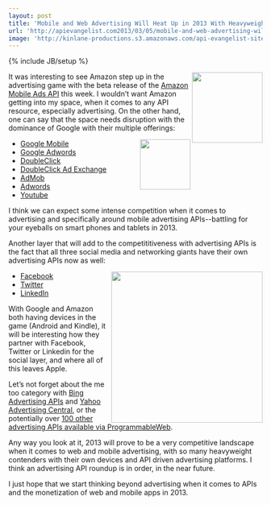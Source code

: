 ```yaml
---
layout: post
title: 'Mobile and Web Advertising Will Heat Up in 2013 With Heavyweight Advertising APIs'
url: 'http://apievangelist.com2013/03/05/mobile-and-web-advertising-will-heat-up-in-2013-with-heavyweight-advertising-apis/'
image: 'http://kinlane-productions.s3.amazonaws.com/api-evangelist-site/blog/amazon-mobile-app-distribution-logo.png'
---
```

{% include JB/setup %}
<p>
     <a title="Amazon Mobile Ads API" href="https://developer.amazon.com/sdk/mobileads.html" target="_blank"><img src="https://s3.amazonaws.com/kinlane-productions/amazon/amazon-mobile-app-distribution-logo.png"  width="140" align="right" /></a>
</p>
<p>
     It was interesting to see Amazon step up in the advertising game with the beta release of the <a title="Amazon Mobile Ads API" href="https://developer.amazon.com/sdk/mobileads.html" target="_blank">Amazon Mobile Ads API</a> this week. I wouldn’t want Amazon getting into my space, when it comes to any API resource, especially advertising. On the other hand, one can say that the space needs disruption with the dominance of Google with their multiple offerings:
</p>
<p>
     <a title="Amazon Mobile Ads API" href="https://developer.amazon.com/sdk/mobileads.html" target="_blank"><img src="https://s3.amazonaws.com/kinlane-productions/amazon/amazon-mobile-app-distribution-dollar-sign-cloud.png"  width="100" align="right" /></a>
</p>
<ul >
     <li>
          <a href="http://www.google.com/ads/mobile/" target="_blank">Google Mobile</a>
     </li>
     <li>
          <a href="https://developers.google.com/advertise/adwords" target="_blank">Google Adwords</a>
     </li>
     <li>
          <a href="https://developers.google.com/advertise/dfa" target="_blank">DoubleClick</a>
     </li>
     <li>
          <a href="https://developers.google.com/advertise/adexchange" target="_blank">DoubleClick Ad Exchange</a>
     </li>
     <li>
          <a href="http://www.google.com/ads/admob/">AdMob</a>
     </li>
     <li>
          <a href="https://developers.google.com/adwords/api/" target="_blank">Adwords</a>
     </li>
     <li>
          <a href="https://developers.google.com/youtube/creating_monetizable_applications" target="_blank">Youtube</a>
     </li>
</ul>
<p>
     I think we can expect some intense competition when it comes to advertising and specifically around mobile advertising APIs--battling for your eyeballs on smart phones and tablets in 2013.
</p>
<p>
     Another layer that will add to the competititiveness with advertising APIs is the fact that all three social media and networking giants have their own advertising APIs now as well:
</p>
<p>
     <a title="Amazon Mobile Ads API" href="https://developer.amazon.com/sdk/mobileads.html" target="_blank"><img src="https://s3.amazonaws.com/kinlane-productions/amazon/amazon-mobile-app-distribution-people-devices.png"  width="300" align="right" /></a>
</p>
<ul >
     <li>
          <a href="http://developers.facebook.com/docs/reference/ads-api/" target="_blank">Facebook</a>
     </li>
     <li>
          <a href="https://dev.twitter.com/programs/ads-api" target="_blank">Twitter</a>
     </li>
     <li>
          <a href="http://developer.linkedin.com/blog/linkedin-ads-unveils-new-api-program" target="_blank">LinkedIn</a>
     </li>
</ul>
<p>
     With Google and Amazon both having devices in the game (Android and Kindle), it will be interesting how they partner with Facebook, Twitter or Linkedin for the social layer, and where all of this leaves Apple.
</p>
<p>
     Let’s not forget about the me too category with <a href="http://advertise.bingads.microsoft.com/en-us/search-advertising/bingads-api" target="_blank">Bing Advertising APIs</a> and <a href="http://advertisingcentral.yahoo.com/api/overview" target="_blank">Yahoo Advertising Central</a>, or the potentially over <a href="http://blog.programmableweb.com/2012/02/21/112-advertising-apis-google-adsense-google-adwords-and-feedburner/" target="_blank">100 other advertising APIs available via ProgrammableWeb</a>.
</p>
<p>
     Any way you look at it, 2013 will prove to be a very competitive landscape when it comes to web and mobile advertising, with so many heavyweight contenders with their own devices and API driven advertising platforms. I think an advertising API roundup is in order, in the near future.
</p>
<p>
     I just hope that we start thinking beyond advertising when it comes to APIs and the monetization of web and mobile apps in 2013.
</p>
